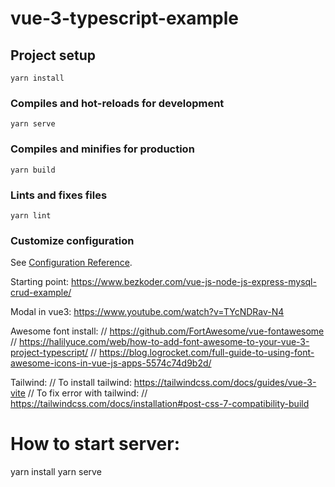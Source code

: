 # vue-3-typescript-example

## Project setup
```
yarn install
```

### Compiles and hot-reloads for development
```
yarn serve
```

### Compiles and minifies for production
```
yarn build
```

### Lints and fixes files
```
yarn lint
```

### Customize configuration
See [Configuration Reference](https://cli.vuejs.org/config/).

Starting point:
https://www.bezkoder.com/vue-js-node-js-express-mysql-crud-example/


Modal in vue3:
https://www.youtube.com/watch?v=TYcNDRav-N4


Awesome font install:
// https://github.com/FortAwesome/vue-fontawesome
// https://halilyuce.com/web/how-to-add-font-awesome-to-your-vue-3-project-typescript/
// https://blog.logrocket.com/full-guide-to-using-font-awesome-icons-in-vue-js-apps-5574c74d9b2d/

Tailwind:
// To install tailwind: https://tailwindcss.com/docs/guides/vue-3-vite
// To fix error with tailwind:
// https://tailwindcss.com/docs/installation#post-css-7-compatibility-build

How to start server:
====================
yarn install
yarn serve